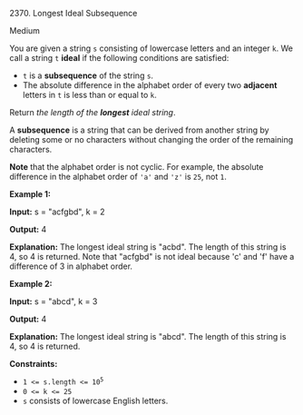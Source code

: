 2370\. Longest Ideal Subsequence

Medium

You are given a string `s` consisting of lowercase letters and an integer `k`. We call a string `t` **ideal** if the following conditions are satisfied:

*   `t` is a **subsequence** of the string `s`.
*   The absolute difference in the alphabet order of every two **adjacent** letters in `t` is less than or equal to `k`.

Return _the length of the **longest** ideal string_.

A **subsequence** is a string that can be derived from another string by deleting some or no characters without changing the order of the remaining characters.

**Note** that the alphabet order is not cyclic. For example, the absolute difference in the alphabet order of `'a'` and `'z'` is `25`, not `1`.

**Example 1:**

**Input:** s = "acfgbd", k = 2

**Output:** 4

**Explanation:** The longest ideal string is "acbd". The length of this string is 4, so 4 is returned. Note that "acfgbd" is not ideal because 'c' and 'f' have a difference of 3 in alphabet order.

**Example 2:**

**Input:** s = "abcd", k = 3

**Output:** 4

**Explanation:** The longest ideal string is "abcd". The length of this string is 4, so 4 is returned.

**Constraints:**

*   <code>1 <= s.length <= 10<sup>5</sup></code>
*   `0 <= k <= 25`
*   `s` consists of lowercase English letters.